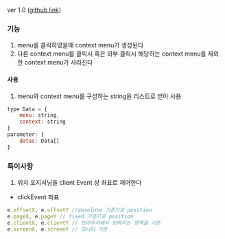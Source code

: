 ver 1.0 ([github link](https://github.com/Komponent1/Komponent/tree/master/Vanilla/app/srcs/components/contextmenu))

### 기능
1. menu를 클릭하였을때 context menu가 생성된다
2. 다른 context menu를 클릭시 혹은 외부 클릭시 해당하는 context menu를 제외한 context menu가 사라진다

#### 사용
1. menu와 context menu를 구성하는 string을 리스트로 받아 사용

~~~javascript
type Data = {
    menu: string,
    context: string
}
parameter: {
    datas: Data[]
}
~~~

### 특이사항
1. 위치 포지셔닝을 client Event 상 좌표로 제어한다
- clickEvent 좌표

```jsx
e.offsetX, e.offsetY //absolute 기준으로 position
e.pageX, e.pageY // fixed 기준으로 position
e.clientX, e.clientY // 브라우저에서 보여지는 영역을 기준
e.screenX, e.screenY // 모니터 기준
```
